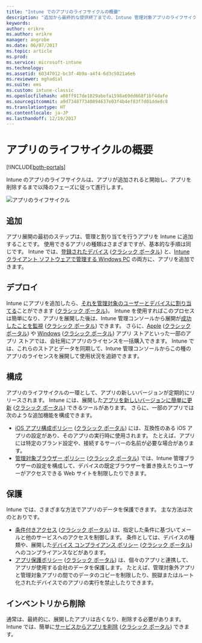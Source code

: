 ```yaml
---
title: "Intune でのアプリのライフサイクルの概要"
description: "追加から最終的な提供終了までの、Intune 管理対象アプリのライフサイクルについて説明します。"
keywords: 
author: erikre
ms.author: erikre
manager: angrobe
ms.date: 06/07/2017
ms.topic: article
ms.prod: 
ms.service: microsoft-intune
ms.technology: 
ms.assetid: 60347012-bc3f-4b9a-a4f4-6d3c5021a6e6
ms.reviewer: mghadial
ms.suite: ems
ms.custom: intune-classic
ms.openlocfilehash: a08ff917de1029abefa1598a69dd668f1bf4dafe
ms.sourcegitcommit: a9d734877340894637e03f4b4ef83f7d01ddedc8
ms.translationtype: HT
ms.contentlocale: ja-JP
ms.lasthandoff: 12/19/2017
---
```

# <a name="overview-of-the-app-lifecycle"></a>アプリのライフサイクルの概要

[!INCLUDE[both-portals](./includes/note-for-both-portals.md)]

Intune のアプリのライフサイクルは、アプリが追加されると開始し、アプリを削除するまで以降のフェーズに従って進行します。

![アプリのライフサイクル](./media/app-lifecycle.png "Intune アプリのライフサイクル")

## <a name="add"></a>追加

アプリ展開の最初のステップは、管理と割り当てを行うアプリを Intune に追加することです。 使用できるアプリの種類はさまざまですが、基本的な手順は同じです。 Intune では、[登録されたデバイス](apps-add.md) ([クラシック ポータル](/intune-classic/deploy-use/add-apps-for-mobile-devices-in-microsoft-intune)) と、[Intune クライアント ソフトウェアで管理する Windows PC](/intune-classic/deploy-use/add-apps-for-windows-pcs-in-microsoft-intune) の両方に、アプリを追加できます。

## <a name="deploy"></a>デプロイ

Intune にアプリを追加したら、[それを管理対象のユーザーとデバイスに割り当てる](apps-deploy.md)ことができます ([クラシック ポータル](/intune-classic/deploy-use/deploy-apps))。 Intune を使用すればこのプロセスは簡単になり、アプリを展開した後は、Intune 管理コンソールから展開が[成功したことを監視](apps-monitor.md) ([クラシック ポータル](/intune-classic/deploy-use/monitor-apps-in-microsoft-intune)) できます。 さらに、[Apple](vpp-apps-ios.md) ([クラシック ポータル](/intune-classic/deploy-use/manage-ios-apps-you-purchased-through-a-volume-purchase-program-with-microsoft-intune)) や [Windows](windows-store-for-business.md) ([クラシック ポータル](/intune-classic/deploy-use/manage-apps-you-purchased-from-the-windows-store-for-business-with-microsoft-intune)) アプリ ストアといった一部のアプリ ストアでは、会社用にアプリのライセンスを一括購入できます。 Intune では、これらのストアとデータを同期して、Intune 管理コンソールからこの種のアプリのライセンスを展開して使用状況を追跡できます。

## <a name="configure"></a>構成

アプリのライフサイクルの一環として、アプリの新しいバージョンが定期的にリリースされます。 Intune には、展開した[アプリを新しいバージョンに簡単に更新](apps-add.md) ([クラシック ポータル](/intune-classic/deploy-use/update-apps-using-microsoft-intune)) できるツールがあります。 さらに、一部のアプリでは次のような追加機能を構成できます。
- [iOS アプリ構成ポリシー](app-configuration-policies-use-ios.md) ([クラシック ポータル](/intune-classic/deploy-use/configure-ios-apps-with-mobile-app-configuration-policies-in-microsoft-intune)) には、互換性のある iOS アプリの設定があり、そのアプリの実行時に使用されます。 たとえば、アプリには特定のブランド設定や、接続するサーバーの名前が必要な場合があります。
- [管理対象ブラウザー ポリシー](app-configuration-managed-browser.md) ([クラシック ポータル](/intune-classic/deploy-use/manage-internet-access-using-managed-browser-policies)) では、Intune 管理ブラウザーの設定を構成して、デバイスの既定ブラウザーを置き換えたりユーザーがアクセスできる Web サイトを制限したりできます。

## <a name="protect"></a>保護

Intune では、さまざまな方法でアプリのデータを保護できます。 主な方法は次のとおりです。
- [条件付きアクセス](conditional-access.md) ([クラシック ポータル](/intune-classic/deploy-use/restrict-access-to-email-and-o365-services-with-microsoft-intune)) は、指定した条件に基づいてメールと他のサービスへのアクセスを制御します。 条件としては、デバイスの種類や、展開した[デバイス コンプライアンス ポリシー](device-compliance.md) ([クラシック ポータル](/intune-classic/deploy-use/introduction-to-device-compliance-policies-in-microsoft-intune)) へのコンプライアンスなどがあります。
- [アプリ保護ポリシー](app-protection-policy.md) ([クラシック ポータル](/intune-classic/deploy-use/protect-app-data-using-mobile-app-management-policies-with-microsoft-intune)) は、個々のアプリと連携して、アプリが使用する会社のデータを保護します。 たとえば、管理対象外アプリと管理対象アプリの間でのデータのコピーを制限したり、脱獄またはルート化されたデバイスでのアプリの実行を禁止したりできます。

## <a name="retire"></a>インベントリから削除

通常は、最終的に、展開したアプリは古くなり、削除する必要があります。 Intune では、簡単に[サービスからアプリを削除](device-management.md) ([クラシック ポータル](/intune-classic/deploy-use/retire-apps-using-microsoft-intune)) できます。
